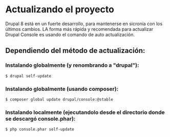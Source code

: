 # Actualizando el proyecto

Drupal 8 está en un fuerte desarrollo, para mantenerse en sicronía con los últimos cambios. LA forma más rápida y recomendada para actualizar Drupal Console es usando el comando de auto actualización.

## Dependiendo del método de actualización:

### Instalando globalmente (y renombrando a "drupal"):
```
$ drupal self-update
```

### Instalando globalmente (usando composer):
```
$ composer global update drupal/console:@stable
```

### Instalando localmente (ejecutandolo desde el directorio donde se descargó console.phar):
```
$ php console.phar self-update
```

